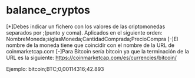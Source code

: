 # balance_cryptos
[*]Debes indicar un fichero con los valores de las criptomonedas separados por ;(punto y coma). Aplicados en el siguiente orden:
   NombreMoneda;siglasMoneda;CantidadComprada;PrecioCompra
[-]El nombre de la moneda tiene que coincidir con el nombre de la URL de coinmarketcap.com
[-]Para Bitcoin sería bitcoin ya que la terminación de la URL es la siguiente: https://coinmarketcap.com/es/currencies/bitcoin/

  Ejemplo:
                  bitcoin;BTC;0,00114316;42.893
